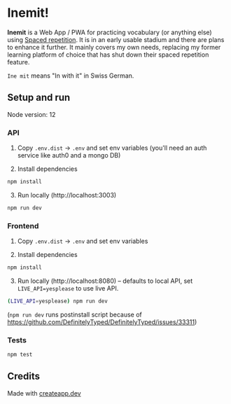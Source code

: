 # Inemit!

**Inemit** is a Web App / PWA for practicing vocabulary (or anything else) using [Spaced repetition](https://en.wikipedia.org/wiki/Spaced_repetition). It is in an early usable stadium and there are plans to enhance it further. It mainly covers my own needs, replacing my former learning platform of choice that has shut down their spaced repetition feature.

`Ine mit` means "In with it" in Swiss German.

## Setup and run

Node version: 12

### API

1. Copy `.env.dist` -> `.env` and set env variables (you'll need an auth service like auth0 and a mongo DB)

2. Install dependencies

```sh
npm install
```

3. Run locally (http://localhost:3003)

```sh
npm run dev
```

### Frontend

1. Copy `.env.dist` -> `.env` and set env variables

2. Install dependencies

```sh
npm install
```

3. Run locally (http://localhost:8080) – defaults to local API, set `LIVE_API=yesplease` to use live API.

```sh
(LIVE_API=yesplease) npm run dev
```

(`npm run dev` runs postinstall script because of https://github.com/DefinitelyTyped/DefinitelyTyped/issues/33311)

### Tests

```sh
npm test
```

## Credits

Made with [createapp.dev](https://createapp.dev/)
